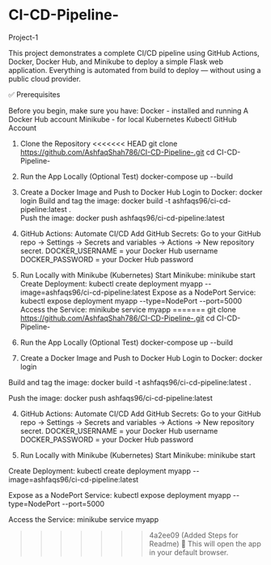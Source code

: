 # CI-CD-Pipeline-
Project-1

This project demonstrates a complete CI/CD pipeline using GitHub Actions, Docker, Docker Hub, and Minikube to deploy a simple Flask web application. Everything is automated from build to deploy — without using a public cloud provider.


✅ Prerequisites

Before you begin, make sure you have:
    Docker - installed and running
    A Docker Hub account
    Minikube -  for local Kubernetes
    Kubectl
    GitHub Account

1. Clone the Repository
<<<<<<< HEAD
        git clone https://github.com/AshfaqShah786/CI-CD-Pipeline-.git
        cd CI-CD-Pipeline-
2. Run the App Locally (Optional Test)
     docker-compose up --build
3. Create a Docker Image and Push to Docker Hub
Login to Docker:
    docker login
Build and tag the image:
    docker build -t ashfaqs96/ci-cd-pipeline:latest .    
Push the image:
    docker push ashfaqs96/ci-cd-pipeline:latest
4. GitHub Actions: Automate CI/CD
        Add GitHub Secrets:
        Go to your GitHub repo → Settings → Secrets and variables → Actions → New repository secret.
        DOCKER_USERNAME = your Docker Hub username
        DOCKER_PASSWORD = your Docker Hub password
5. Run Locally with Minikube (Kubernetes)
Start Minikube:
    minikube start   
Create Deployment:
    kubectl create deployment myapp --image=ashfaqs96/ci-cd-pipeline:latest
Expose as a NodePort Service:
    kubectl expose deployment myapp --type=NodePort --port=5000
Access the Service:
    minikube service myapp
=======
    git clone https://github.com/AshfaqShah786/CI-CD-Pipeline-.git
    cd CI-CD-Pipeline-

2. Run the App Locally (Optional Test)
    docker-compose up --build

3. Create a Docker Image and Push to Docker Hub
Login to Docker:
        docker login

Build and tag the image:
        docker build -t ashfaqs96/ci-cd-pipeline:latest .
    
Push the image:
        docker push ashfaqs96/ci-cd-pipeline:latest

4. GitHub Actions: Automate CI/CD
            Add GitHub Secrets:
            Go to your GitHub repo → Settings → Secrets and variables → Actions → New repository secret.
            DOCKER_USERNAME = your Docker Hub username
            DOCKER_PASSWORD = your Docker Hub password

5. Run Locally with Minikube (Kubernetes)
Start Minikube:
        minikube start
    
Create Deployment:
        kubectl create deployment myapp --image=ashfaqs96/ci-cd-pipeline:latest

Expose as a NodePort Service:
        kubectl expose deployment myapp --type=NodePort --port=5000

Access the Service:
        minikube service myapp

>>>>>>> 4a2ee09 (Added Steps for Readme)
🔗 This will open the app in your default browser.
